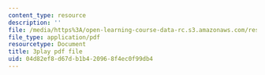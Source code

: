 ```yaml
---
content_type: resource
description: ''
file: /media/https%3A/open-learning-course-data-rc.s3.amazonaws.com/res-10-s95-physics-of-covid-19-transmission-fall-2020/04d82ef8d67db1b420968f4ec0f99db4_7io-8_I6ZXA.pdf
file_type: application/pdf
resourcetype: Document
title: 3play pdf file
uid: 04d82ef8-d67d-b1b4-2096-8f4ec0f99db4
---
```

